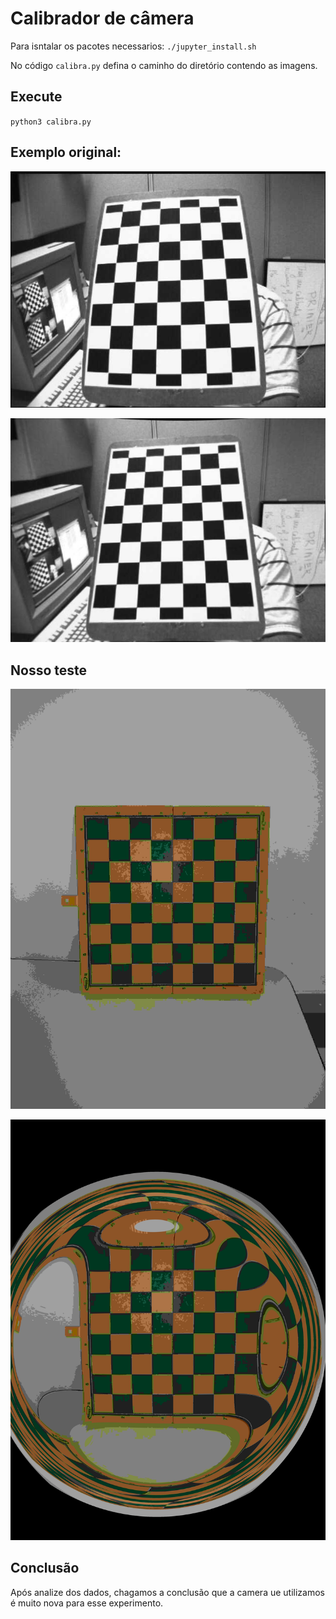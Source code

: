 # Calibrador de câmera

Para isntalar os pacotes necessarios:
`./jupyter_install.sh`

No código `calibra.py` defina o caminho do diretório contendo as imagens.

## Execute

`python3 calibra.py`

## Exemplo original:

![Alt text](./Imagens_originais/left12.jpg "Imagem original - Exemplo original")

![Alt text](./Resultado-original.png "Imagem calibrada - Exemplo original")

## Nosso teste

![Alt text](./Nossa_imagens_(ruim)/foto2.jpg "Imagem original - Nosso teste")

![Alt text](./Resultado-nosso.png "Imagem calibrada - Nosso teste")

## Conclusão

Após analize dos dados, chagamos a conclusão que a camera ue utilizamos é muito nova para esse experimento.